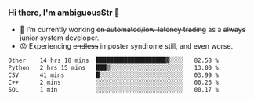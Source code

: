 ### Hi there, I'm ambiguou~~s~~Str 👋

<!--
**ambiguoustexture/ambiguoustexture** is a ✨ _special_ ✨ repository because its `README.md` (this file) appears on your GitHub profile.

Here are some ideas to get you started:
-->
- 🔭 I’m currently working ~~on automated/low-latency trading~~ as a ~~always junior system~~ developer.
- :worried: Experiencing ~~endless~~ imposter syndrome still, and even worse.

<!--START_SECTION:waka-->

```txt
Other    14 hrs 18 mins  ████████████████████▓░░░░   82.58 %
Python   2 hrs 15 mins   ███▒░░░░░░░░░░░░░░░░░░░░░   13.00 %
CSV      41 mins         █░░░░░░░░░░░░░░░░░░░░░░░░   03.99 %
C++      2 mins          ░░░░░░░░░░░░░░░░░░░░░░░░░   00.26 %
SQL      1 min           ░░░░░░░░░░░░░░░░░░░░░░░░░   00.17 %
```

<!--END_SECTION:waka-->
